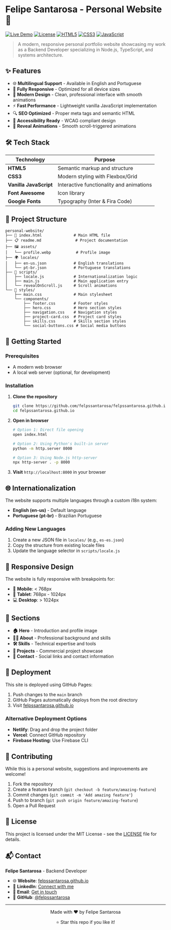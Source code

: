 # Felipe Santarosa - Personal Website 🚀

[![Live Demo](https://img.shields.io/badge/Live-Demo-brightgreen?style=for-the-badge&logo=vercel)](https://felpssantarosa.github.io)
[![License](https://img.shields.io/badge/License-MIT-blue?style=for-the-badge)](LICENSE)
[![HTML5](https://img.shields.io/badge/HTML5-E34F26?style=for-the-badge&logo=html5&logoColor=white)](https://developer.mozilla.org/en-US/docs/Web/HTML)
[![CSS3](https://img.shields.io/badge/CSS3-1572B6?style=for-the-badge&logo=css3&logoColor=white)](https://developer.mozilla.org/en-US/docs/Web/CSS)
[![JavaScript](https://img.shields.io/badge/JavaScript-F7DF1E?style=for-the-badge&logo=javascript&logoColor=black)](https://developer.mozilla.org/en-US/docs/Web/JavaScript)

> A modern, responsive personal portfolio website showcasing my work as a Backend Developer specializing in Node.js, TypeScript, and systems architecture.

## ✨ Features

- 🌐 **Multilingual Support** - Available in English and Portuguese
- 📱 **Fully Responsive** - Optimized for all device sizes
- 🎨 **Modern Design** - Clean, professional interface with smooth animations
- ⚡ **Fast Performance** - Lightweight vanilla JavaScript implementation
- 🔍 **SEO Optimized** - Proper meta tags and semantic HTML
- 🎯 **Accessibility Ready** - WCAG compliant design
- 🌙 **Reveal Animations** - Smooth scroll-triggered animations

## 🛠️ Tech Stack

| Technology             | Purpose                                  |
| ---------------------- | ---------------------------------------- |
| **HTML5**              | Semantic markup and structure            |
| **CSS3**               | Modern styling with Flexbox/Grid         |
| **Vanilla JavaScript** | Interactive functionality and animations |
| **Font Awesome**       | Icon library                             |
| **Google Fonts**       | Typography (Inter & Fira Code)           |

## 📂 Project Structure

```
personal-website/
├── 📄 index.html              # Main HTML file
├── 📋 readme.md               # Project documentation
├── 🖼️ assets/
│   └── profile.webp           # Profile image
├── 🌍 locales/
│   ├── en-us.json            # English translations
│   └── pt-br.json            # Portuguese translations
├── 📜 scripts/
│   ├── locale.js             # Internationalization logic
│   ├── main.js               # Main application entry
│   └── revealOnScroll.js     # Scroll animations
└── 🎨 styles/
    ├── main.css              # Main stylesheet
    └── components/
        ├── footer.css        # Footer styles
        ├── hero.css          # Hero section styles
        ├── navigation.css    # Navigation styles
        ├── project-card.css  # Project card styles
        ├── skills.css        # Skills section styles
        └── social-buttons.css # Social media buttons
```

## 🚀 Getting Started

### Prerequisites

- A modern web browser
- A local web server (optional, for development)

### Installation

1. **Clone the repository**

   ```bash
   git clone https://github.com/felpssantarosa/felpssantarosa.github.io.git
   cd felpssantarosa.github.io
   ```

2. **Open in browser**

   ```bash
   # Option 1: Direct file opening
   open index.html

   # Option 2: Using Python's built-in server
   python -m http.server 8000

   # Option 3: Using Node.js http-server
   npx http-server . -p 8000
   ```

3. **Visit** `http://localhost:8000` in your browser

## 🌐 Internationalization

The website supports multiple languages through a custom i18n system:

- **English (en-us)** - Default language
- **Portuguese (pt-br)** - Brazilian Portuguese

### Adding New Languages

1. Create a new JSON file in `locales/` (e.g., `es-es.json`)
2. Copy the structure from existing locale files
3. Update the language selector in `scripts/locale.js`

## 📱 Responsive Design

The website is fully responsive with breakpoints for:

- 📱 **Mobile**: < 768px
- 📲 **Tablet**: 768px - 1024px
- 💻 **Desktop**: > 1024px

## 🎯 Sections

- **🏠 Hero** - Introduction and profile image
- **👨‍💻 About** - Professional background and skills
- **🛠️ Skills** - Technical expertise and tools
- **💼 Projects** - Commercial project showcase
- **📧 Contact** - Social links and contact information

## 🚀 Deployment

This site is deployed using GitHub Pages:

1. Push changes to the `main` branch
2. GitHub Pages automatically deploys from the root directory
3. Visit [felpssantarosa.github.io](https://felpssantarosa.github.io)

### Alternative Deployment Options

- **Netlify**: Drag and drop the project folder
- **Vercel**: Connect GitHub repository
- **Firebase Hosting**: Use Firebase CLI

## 🤝 Contributing

While this is a personal website, suggestions and improvements are welcome!

1. Fork the repository
2. Create a feature branch (`git checkout -b feature/amazing-feature`)
3. Commit changes (`git commit -m 'Add amazing feature'`)
4. Push to branch (`git push origin feature/amazing-feature`)
5. Open a Pull Request

## 📄 License

This project is licensed under the MIT License - see the [LICENSE](LICENSE) file for details.

## 📬 Contact

**Felipe Santarosa** - Backend Developer

- 🌐 **Website**: [felpssantarosa.github.io](https://felpssantarosa.github.io)
- 💼 **LinkedIn**: [Connect with me](https://linkedin.com/in/felpssantarosa)
- 📧 **Email**: [Get in touch](mailto:your-email@example.com)
- 🐙 **GitHub**: [@felpssantarosa](https://github.com/felpssantarosa)

---

<div align="center">
  <p>Made with ❤️ by Felipe Santarosa</p>
  <p>⭐ Star this repo if you like it!</p>
</div>
